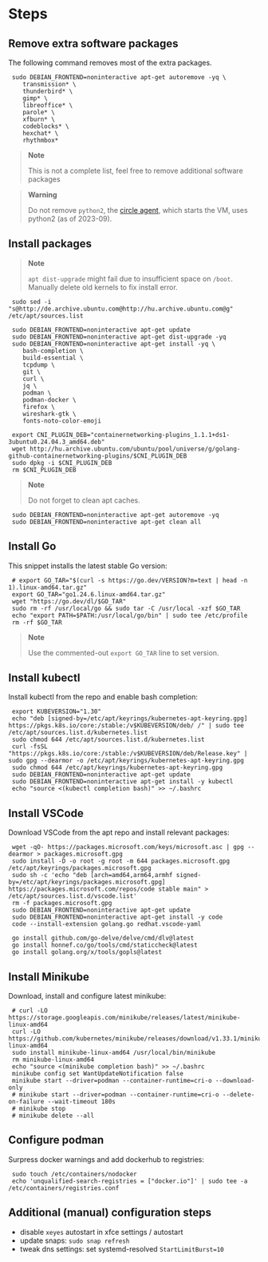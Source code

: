 # Steps

## Remove extra software packages
The following command removes most of the extra packages.
```console
 sudo DEBIAN_FRONTEND=noninteractive apt-get autoremove -yq \
	transmission* \
	thunderbird* \
	gimp* \
	libreoffice* \
	parole* \
	xfburn* \
	codeblocks* \
	hexchat* \
	rhythmbox*
```

> **Note**
>
> This is not a complete list, feel free to remove additional software packages

> **Warning**
>
> Do not remove `python2`, the [circle agent](https://git.ik.bme.hu/CIRCLE3/agent), which starts the VM, uses python2 (as of 2023-09).

## Install packages

> **Note**
>
> `apt dist-upgrade` might fail due to insufficient space on `/boot`. Manually delete old kernels to fix install error.

```console
 sudo sed -i "s@http://de.archive.ubuntu.com@http://hu.archive.ubuntu.com@g" /etc/apt/sources.list

 sudo DEBIAN_FRONTEND=noninteractive apt-get update
 sudo DEBIAN_FRONTEND=noninteractive apt-get dist-upgrade -yq
 sudo DEBIAN_FRONTEND=noninteractive apt-get install -yq \
	bash-completion \
	build-essential \
	tcpdump \
	git \
	curl \
	jq \
	podman \
	podman-docker \
	firefox \
	wireshark-gtk \
	fonts-noto-color-emoji

 export CNI_PLUGIN_DEB="containernetworking-plugins_1.1.1+ds1-3ubuntu0.24.04.3_amd64.deb"
 wget http://hu.archive.ubuntu.com/ubuntu/pool/universe/g/golang-github-containernetworking-plugins/$CNI_PLUGIN_DEB
 sudo dpkg -i $CNI_PLUGIN_DEB
 rm $CNI_PLUGIN_DEB
```

> **Note**
>
> Do not forget to clean apt caches.
```console
 sudo DEBIAN_FRONTEND=noninteractive apt-get autoremove -yq
 sudo DEBIAN_FRONTEND=noninteractive apt-get clean all
```

## Install Go
This snippet installs the latest stable Go version:
```console
 # export GO_TAR="$(curl -s https://go.dev/VERSION?m=text | head -n 1).linux-amd64.tar.gz"
 export GO_TAR="go1.24.6.linux-amd64.tar.gz"
 wget "https://go.dev/dl/$GO_TAR"
 sudo rm -rf /usr/local/go && sudo tar -C /usr/local -xzf $GO_TAR
 echo "export PATH=$PATH:/usr/local/go/bin" | sudo tee /etc/profile
 rm -rf $GO_TAR
```

> **Note**
>
> Use the commented-out `export GO_TAR` line to set version.

## Install kubectl
Install kubectl from the repo and enable bash completion:
```console
 export KUBEVERSION="1.30"
 echo "deb [signed-by=/etc/apt/keyrings/kubernetes-apt-keyring.gpg] https://pkgs.k8s.io/core:/stable:/v$KUBEVERSION/deb/ /" | sudo tee /etc/apt/sources.list.d/kubernetes.list
 sudo chmod 644 /etc/apt/sources.list.d/kubernetes.list
 curl -fsSL "https://pkgs.k8s.io/core:/stable:/v$KUBEVERSION/deb/Release.key" | sudo gpg --dearmor -o /etc/apt/keyrings/kubernetes-apt-keyring.gpg
 sudo chmod 644 /etc/apt/keyrings/kubernetes-apt-keyring.gpg
 sudo DEBIAN_FRONTEND=noninteractive apt-get update
 sudo DEBIAN_FRONTEND=noninteractive apt-get install -y kubectl
 echo "source <(kubectl completion bash)" >> ~/.bashrc
```

## Install VSCode
Download VSCode from the apt repo and install relevant packages:
```console
 wget -qO- https://packages.microsoft.com/keys/microsoft.asc | gpg --dearmor > packages.microsoft.gpg
 sudo install -D -o root -g root -m 644 packages.microsoft.gpg /etc/apt/keyrings/packages.microsoft.gpg
 sudo sh -c 'echo "deb [arch=amd64,arm64,armhf signed-by=/etc/apt/keyrings/packages.microsoft.gpg] https://packages.microsoft.com/repos/code stable main" > /etc/apt/sources.list.d/vscode.list'
 rm -f packages.microsoft.gpg
 sudo DEBIAN_FRONTEND=noninteractive apt-get update
 sudo DEBIAN_FRONTEND=noninteractive apt-get install -y code
 code --install-extension golang.go redhat.vscode-yaml

 go install github.com/go-delve/delve/cmd/dlv@latest
 go install honnef.co/go/tools/cmd/staticcheck@latest
 go install golang.org/x/tools/gopls@latest
```

## Install Minikube
Download, install and configure latest minikube:
```console
 # curl -LO https://storage.googleapis.com/minikube/releases/latest/minikube-linux-amd64
 curl -LO https://github.com/kubernetes/minikube/releases/download/v1.33.1/minikube-linux-amd64
 sudo install minikube-linux-amd64 /usr/local/bin/minikube
 rm minikube-linux-amd64
 echo "source <(minikube completion bash)" >> ~/.bashrc
 minikube config set WantUpdateNotification false
 minikube start --driver=podman --container-runtime=cri-o --download-only
 # minikube start --driver=podman --container-runtime=cri-o --delete-on-failure --wait-timeout 180s
 # minikube stop
 # minikube delete --all
```

## Configure podman
Surpress docker warnings and add dockerhub to registries:
```console
 sudo touch /etc/containers/nodocker
 echo 'unqualified-search-registries = ["docker.io"]' | sudo tee -a /etc/containers/registries.conf
```

## Additional (manual) configuration steps

- disable `xeyes` autostart in xfce settings / autostart
- update snaps: `sudo snap refresh`
- tweak dns settings: set systemd-resolved `StartLimitBurst=10`
